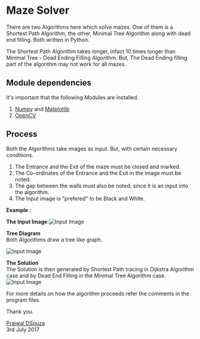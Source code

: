 # Maze Solver
There are two Algorithms here which solve mazes. One of them is a Shortest Path Algorithm, the other, Minimal Tree Algorithm along with dead end filling. Both written in Python. 

The Shortest Path Algorithm takes longer, infact 10 times longer than Minimal Tree - Dead Ending Filling Algorithm.
But, 
The Dead Ending filling part of the algorithm may not work for all mazes. 


## Module dependencies
It's important that the following Modules are installed. 
1. [Numpy](http://www.numpy.org/) and [Matplotlib](https://matplotlib.org/)
2. [OpenCV](http://docs.opencv.org/3.0-beta/doc/py_tutorials/py_tutorials.html)


## Process
Both the Algorithms take images as input. But, with certain necessary conditions. 
1) The Entrance and the Exit of the maze must be closed and marked.
2) The Co-ordinates of the Entrance and the Exit in the image must be noted.
3) The gap between the walls must also be noted, since it is an input into the algorithm. 
4) The Input image is "prefered" to be Black and White.


**Example :**  
  
**The Input Image**
![Input Image](https://github.com/prajwalsouza/Maze-Solver/blob/master/Images/InputImageCompressed.jpg)
  
  

**Tree Diagram**  
Both Algorithms draw a tree like graph.
  
![Input Image](https://github.com/prajwalsouza/Maze-Solver/blob/master/Images/TreeDataCompressed.png)
  
  
**The Solution**  
The Solution is then generated by Shortest Path tracing in Dijkstra Algorithm case and by Dead End Filling in the Minimal Tree Algorithm case.  
![Input Image](https://github.com/prajwalsouza/Maze-Solver/blob/master/Images/MazeSolutionCompressed.png)
  
  

For more details on how the algorithm proceeds refer the comments in the program files.  
  
Thank you.  
  
[Prajwal DSouza](https://github.com/prajwalsouza)  
3rd July 2017

